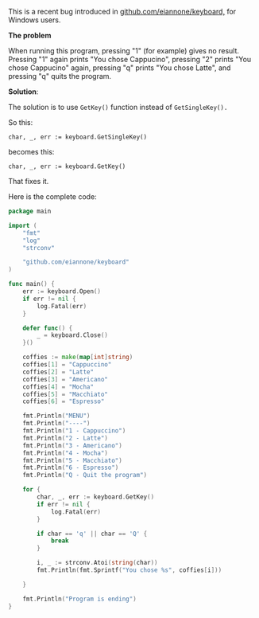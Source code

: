 This is a recent bug introduced in [github.com/eiannone/keyboard,](https://github.com/eiannone/keyboard,) for Windows users.

**The problem**

When running this program, pressing "1" (for example) gives no result. Pressing "1" again prints "You chose Cappucino", pressing "2" prints "You chose Cappucino" again, pressing "q" prints "You chose Latte", and pressing "q" quits the program.

**Solution**:

The solution is to use `GetKey()` function instead of `GetSingleKey().`

So this:

`char, _, err := keyboard.GetSingleKey()`

becomes this:

`char, _, err := keyboard.GetKey()`

That fixes it.

Here is the complete code:

  
```go
package main

import (
	"fmt"
	"log"
	"strconv"

	"github.com/eiannone/keyboard"
)

func main() {
	err := keyboard.Open()
	if err != nil {
		log.Fatal(err)
	}

	defer func() {
		_ = keyboard.Close()
	}()

	coffies := make(map[int]string)
	coffies[1] = "Cappuccino"
	coffies[2] = "Latte"
	coffies[3] = "Americano"
	coffies[4] = "Mocha"
	coffies[5] = "Macchiato"
	coffies[6] = "Espresso"

	fmt.Println("MENU")
	fmt.Println("----")
	fmt.Println("1 - Cappuccino")
	fmt.Println("2 - Latte")
	fmt.Println("3 - Americano")
	fmt.Println("4 - Mocha")
	fmt.Println("5 - Macchiato")
	fmt.Println("6 - Espresso")
	fmt.Println("Q - Quit the program")

	for {
		char, _, err := keyboard.GetKey()
		if err != nil {
			log.Fatal(err)
		}

		if char == 'q' || char == 'Q' {
			break
		}

		i, _ := strconv.Atoi(string(char))
		fmt.Println(fmt.Sprintf("You chose %s", coffies[i]))

	}

	fmt.Println("Program is ending")
}
```